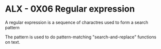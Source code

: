 # ALX - 0X06 Regular expression
<p>A regular expression is a sequence of charactres used to form a search pattern</p>

<p>The pattern is used to do pattern-matching "search-and-replace" functions on text.</p>
